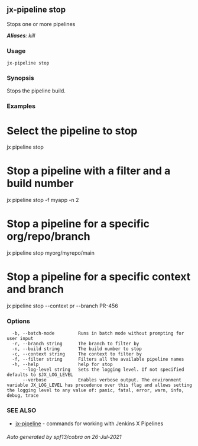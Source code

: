 ## jx-pipeline stop

Stops one or more pipelines

***Aliases**: kill*

### Usage

```
jx-pipeline stop
```

### Synopsis

Stops the pipeline build.

### Examples

  # Select the pipeline to stop
  jx pipeline stop
  
  # Stop a pipeline with a filter and a build number
  jx pipeline stop -f myapp -n 2
  
  # Stop a pipeline for a specific org/repo/branch
  jx pipeline stop myorg/myrepo/main
  
  # Stop a pipeline for a specific context and branch
  jx pipeline stop --context pr --branch PR-456

### Options

```
  -b, --batch-mode         Runs in batch mode without prompting for user input
  -r, --branch string      The branch to filter by
  -n, --build string       The build number to stop
  -c, --context string     The context to filter by
  -f, --filter string      Filters all the available pipeline names
  -h, --help               help for stop
      --log-level string   Sets the logging level. If not specified defaults to $JX_LOG_LEVEL
      --verbose            Enables verbose output. The environment variable JX_LOG_LEVEL has precedence over this flag and allows setting the logging level to any value of: panic, fatal, error, warn, info, debug, trace
```

### SEE ALSO

* [jx-pipeline](jx-pipeline.md)	 - commands for working with Jenkins X Pipelines

###### Auto generated by spf13/cobra on 26-Jul-2021
